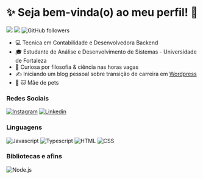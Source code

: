 # :sparkles: Seja bem-vinda(o) ao meu perfil! :vulcan_salute:

![](https://komarev.com/ghpvc/?username=raphavidall&color=000000)
![](https://estruyf-github.azurewebsites.net/api/VisitorHit?user=raphavidall&countColorcountColor&countColor=%232979ff) ![GitHub followers](https://img.shields.io/github/followers/raphavidall?label=Follow&style=social)

- :computer: Tecnica em Contabilidade e Desenvolvedora Backend
- :mortar_board: Estudante de Análise e Desenvolvimento de Sistemas - Universidade de Fortaleza
- :book: Curiosa por filosofia & ciência nas horas vagas
- :writing_hand: Iniciando um blog pessoal sobre transição de carreira em [Wordpress](https://transicaoparatech.wordpress.com/)
- :dog: :cat: Mãe de pets

### Redes Sociais

[![Instagram](https://img.shields.io/badge/Instagram-E4405F?style=flat&logo=instagram&logoColor=white)](https://www.instagram.com/vidal_raphaela/)
[![Linkedin](https://img.shields.io/badge/LinkedIn-0077B5?style=flat&logo=linkedin)](www.linkedin.com/in/raphaela-vidal)

### Linguagens

![Javascript](https://img.shields.io/badge/Javascript-282C34?style=flat&logo=javascript)
![Typescript](https://img.shields.io/badge/Typescript-282C34?logo=typescript)
![HTML](https://img.shields.io/badge/HTML-282C34?logo=html5)
![CSS](https://img.shields.io/badge/CSS-282C34?logo=css3&logoColor=1572B6)

### Bibliotecas e afins

![Node.js](https://img.shields.io/badge/Node.js-282C34?logo=node.js)

